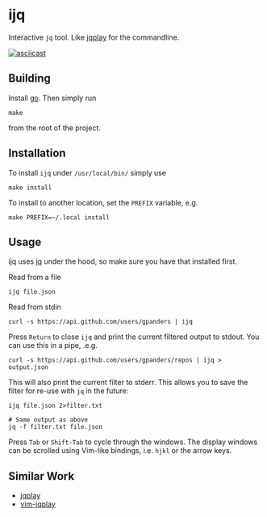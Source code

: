 ijq
===

Interactive `jq` tool. Like [jqplay][] for the commandline.

[![asciicast](https://asciinema.org/a/333292.svg)](https://asciinema.org/a/333292)

[jqplay]: https://jqplay.org

Building
--------

Install [go][golang]. Then simply run

    make

from the root of the project.

[golang]: https://golang.org/dl/

Installation
------------

To install `ijq` under `/usr/local/bin/` simply use

    make install

To install to another location, set the `PREFIX` variable, e.g.

    make PREFIX=~/.local install

Usage
-----

ijq uses [jq][] under the hood, so make sure you have that installed first.

Read from a file

    ijq file.json

Read from stdin

    curl -s https://api.github.com/users/gpanders | ijq

Press `Return` to close `ijq` and print the current filtered output to stdout.
You can use this in a pipe, .e.g.

    curl -s https://api.github.com/users/gpanders/repos | ijq > output.json

This will also print the current filter to stderr. This allows you to save the
filter for re-use with `jq` in the future:

    ijq file.json 2>filter.txt

    # Same output as above
    jq -f filter.txt file.json

Press `Tab` or `Shift-Tab` to cycle through the windows. The display windows
can be scrolled using Vim-like bindings, i.e. `hjkl` or the arrow keys.

[jq]: https://stedolan.github.io/jq/

Similar Work
------------

- [jqplay][]
- [vim-jqplay][]

[vim-jqplay]: https://github.com/bfrg/vim-jqplay
